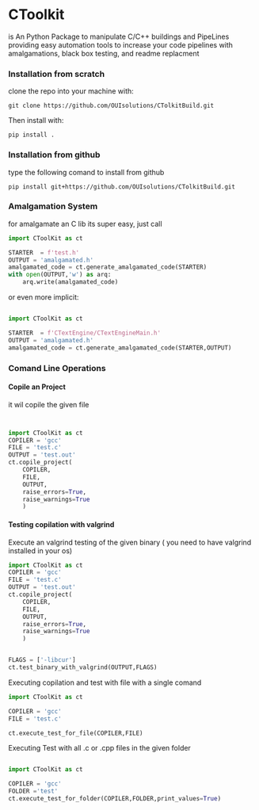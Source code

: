 # CToolkit
 is An Python Package to manipulate C/C++ buildings and  PipeLines
 providing easy automation tools to increase your code pipelines 
 with amalgamations, black box testing, and readme replacment

### Installation from scratch

clone the repo into your machine with:

~~~shell
git clone https://github.com/OUIsolutions/CTolkitBuild.git
~~~
Then install with:
~~~shell
pip install .
~~~

### Installation from github
type the following comand to install from github
~~~shell
pip install git+https://github.com/OUIsolutions/CTolkitBuild.git
~~~

### Amalgamation System

for amalgamate an C lib its super easy, just call 
~~~python
import CToolKit as ct

STARTER  = f'test.h'
OUTPUT = 'amalgamated.h'
amalgamated_code = ct.generate_amalgamated_code(STARTER)
with open(OUTPUT,'w') as arq:
    arq.write(amalgamated_code)
~~~
or even more implicit:
~~~python

import CToolKit as ct

STARTER  = f'CTextEngine/CTextEngineMain.h'
OUTPUT = 'amalgamated.h'
amalgamated_code = ct.generate_amalgamated_code(STARTER,OUTPUT)

~~~

### Comand Line Operations

#### Copile an Project 
it wil copile the given file 

~~~python


import CToolKit as ct
COPILER = 'gcc'
FILE = 'test.c'
OUTPUT = 'test.out'
ct.copile_project(
    COPILER,
    FILE,
    OUTPUT,
    raise_errors=True,
    raise_warnings=True
    )
~~~

#### Testing copilation with valgrind 

Execute an valgrind testing of the given binary ( you need to have valgrind installed in your os)

~~~python
import CToolKit as ct
COPILER = 'gcc'
FILE = 'test.c'
OUTPUT = 'test.out'
ct.copile_project(
    COPILER,
    FILE,
    OUTPUT,
    raise_errors=True,
    raise_warnings=True
    )


FLAGS = ['-libcur']
ct.test_binary_with_valgrind(OUTPUT,FLAGS)
~~~
Executing copilation and test with file with a single comand 
~~~python
import CToolKit as ct

COPILER = 'gcc'
FILE = 'test.c'

ct.execute_test_for_file(COPILER,FILE)

~~~

Executing Test with all .c or .cpp files in the given folder 

~~~python 

import CToolKit as ct

COPILER = 'gcc'
FOLDER ='test'
ct.execute_test_for_folder(COPILER,FOLDER,print_values=True)

~~~








